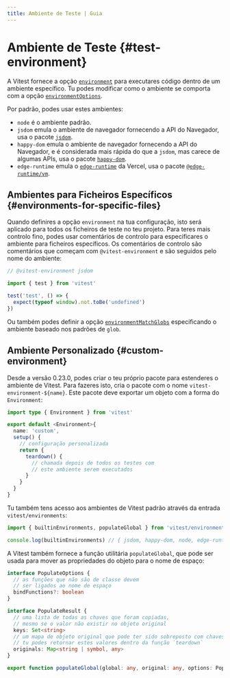 ```yaml
---
title: Ambiente de Teste | Guia
---
```


# Ambiente de Teste {#test-environment}

A Vitest fornece a opção [`environment`](/config/#environment) para executares código dentro de um ambiente específico. Tu podes modificar como o ambiente se comporta com a opção [`environmentOptions`](/config/#environmentoptions).

Por padrão, podes usar estes ambientes:

- `node` é o ambiente padrão.
- `jsdom` emula o ambiente de navegador fornecendo a API do Navegador, usa o pacote [`jsdom`](https://github.com/jsdom/jsdom).
- `happy-dom` emula o ambiente de navegador fornecendo a API do Navegador, e é considerada mais rápida do que a `jsdom`, mas carece de algumas APIs, usa o pacote [`happy-dom`](https://github.com/capricorn86/happy-dom).
- `edge-runtime` emula o [`edge-runtime`](https://edge-runtime.vercel.app/) da Vercel, usa o pacote [`@edge-runtime/vm`](https://www.npmjs.com/package/@edge-runtime/vm).

## Ambientes para Ficheiros Específicos {#environments-for-specific-files}

Quando definires a opção `environment` na tua configuração, isto será aplicado para todos os ficheiros de teste no teu projeto. Para teres mais controlo fino, podes usar comentários de controlo para especificares o ambiente para ficheiros específicos. Os comentários de controlo são comentários que começam com `@vitest-environment` e são seguidos pelo nome do ambiente:

```ts
// @vitest-environment jsdom

import { test } from 'vitest'

test('test', () => {
  expect(typeof window).not.toBe('undefined')
})
```

Ou também podes definir a opção [`environmentMatchGlobs`](https://vitest.dev/config/#environmentmatchglobs) especificando o ambiente baseado nos padrões de `glob`.

## Ambiente Personalizado {#custom-environment}

Desde a versão 0.23.0, podes criar o teu próprio pacote para estenderes o ambiente de Vitest. Para fazeres isto, cria o pacote com o nome `vitest-environment-${name}`. Este pacote deve exportar um objeto com a forma do `Environment`:

```ts
import type { Environment } from 'vitest'

export default <Environment>{
  name: 'custom',
  setup() {
    // configuração personalizada
    return {
      teardown() {
        // chamada depois de todos os testes com
        // este ambiente serem executados
      }
    }
  }
}
```

Tu também tens acesso aos ambientes de Vitest padrão através da entrada `vitest/environments`:

```ts
import { builtinEnvironments, populateGlobal } from 'vitest/environments'

console.log(builtinEnvironments) // { jsdom, happy-dom, node, edge-runtime }
```

A Vitest também fornece a função utilitária `populateGlobal`, que pode ser usada para mover as propriedades do objeto para o nome de espaço:

```ts
interface PopulateOptions {
  // as funções que não são de classe devem
  // ser ligados ao nome de espaço
  bindFunctions?: boolean
}

interface PopulateResult {
  // uma lista de todas as chaves que foram copiadas,
  // mesmo se o valor não existir no objeto original
  keys: Set<string>
  // um mapa de objeto original que pode ter sido sobreposto com chaves
  // tu podes retornar estes valores dentro da função `teardown`
  originals: Map<string | symbol, any>
}

export function populateGlobal(global: any, original: any, options: PopulateOptions): PopulateResult
```
